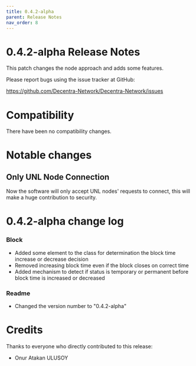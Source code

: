 ```yaml
---
title: 0.4.2-alpha
parent: Release Notes
nav_order: 8
---
```


0.4.2-alpha Release Notes
====================

This patch changes the node approach and adds some features.

Please report bugs using the issue tracker at GitHub:

  <https://github.com/Decentra-Network/Decentra-Network/issues>

Compatibility
==============

There have been no compatibility changes.

Notable changes
===============

## Only UNL Node Connection

Now the software will only accept UNL nodes' requests to connect, 
this will make a huge contribution to security.

0.4.2-alpha change log
=================

### Block
- Added some element to the class for determination the block time increase or decrease decision
- Removed increasing block time even if the block closes on correct time
- Added mechanism to detect if status is temporary or permanent before block time is increased or decreased

### Readme
- Changed the version number to "0.4.2-alpha"

Credits
=======

Thanks to everyone who directly contributed to this release:

- Onur Atakan ULUSOY
